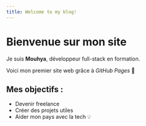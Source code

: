 ```yaml
---
title: Welcome to my blog!
---
```

# Bienvenue sur mon site

Je suis **Mouhya**, développeur full-stack en formation.

Voici mon premier site web grâce à *GitHub Pages* 🚀

## Mes objectifs :
- Devenir freelance
- Créer des projets utiles
- Aider mon pays avec la tech 💡

